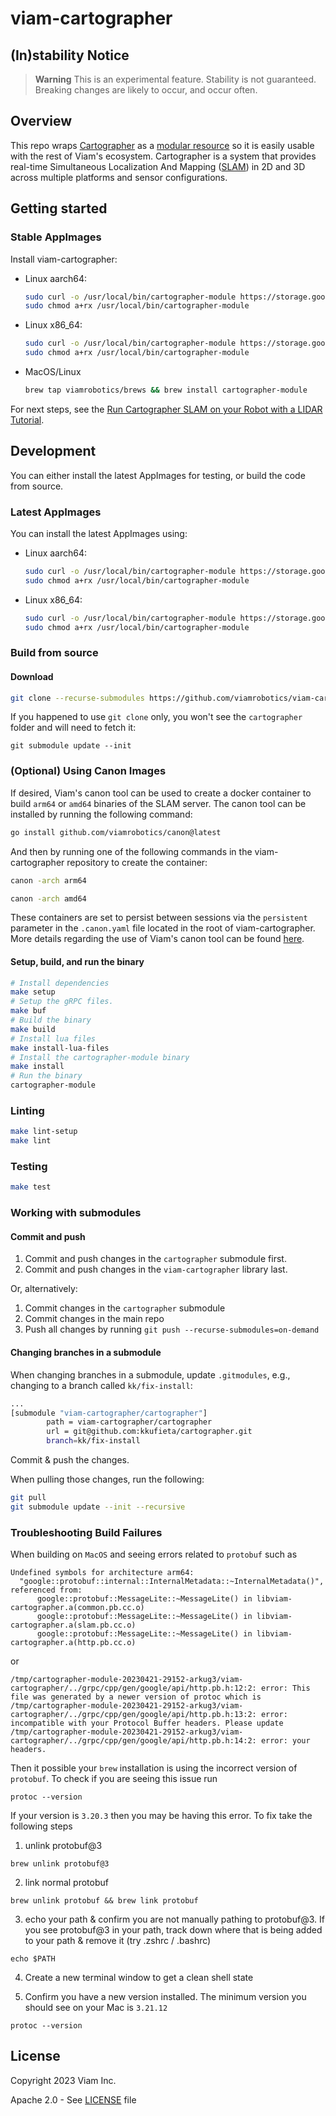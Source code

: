 # viam-cartographer

## (In)stability Notice
> **Warning**
> This is an experimental feature. Stability is not guaranteed. Breaking changes are likely to occur, and occur often.

## Overview

This repo wraps [Cartographer](https://github.com/cartographer-project/cartographer) as a [modular resource](https://docs.viam.com/program/extend/modular-resources/) so it is easily usable with the rest of Viam's ecosystem. Cartographer is a system that provides real-time Simultaneous Localization
And Mapping ([SLAM](https://en.wikipedia.org/wiki/Simultaneous_localization_and_mapping)) in 2D and 3D across multiple platforms and sensor configurations.

## Getting started

### Stable AppImages

Install viam-cartographer:

* Linux aarch64:
    ```bash
    sudo curl -o /usr/local/bin/cartographer-module https://storage.googleapis.com/packages.viam.com/apps/slam-servers/cartographer-module-stable-aarch64.AppImage
    sudo chmod a+rx /usr/local/bin/cartographer-module
    ```
 * Linux x86_64:
    ```bash
    sudo curl -o /usr/local/bin/cartographer-module https://storage.googleapis.com/packages.viam.com/apps/slam-servers/cartographer-module-stable-x86_64.AppImage
    sudo chmod a+rx /usr/local/bin/cartographer-module
    ```
* MacOS/Linux
    ```bash
    brew tap viamrobotics/brews && brew install cartographer-module
    ```

For next steps, see the [Run Cartographer SLAM on your Robot with a LIDAR Tutorial](https://docs.viam.com/services/slam/run-slam-cartographer/).

## Development

You can either install the latest AppImages for testing, or build the code from source.

### Latest AppImages

You can install the latest AppImages using:
* Linux aarch64:
    ```bash
    sudo curl -o /usr/local/bin/cartographer-module https://storage.googleapis.com/packages.viam.com/apps/slam-servers/cartographer-module-latest-aarch64.AppImage
    sudo chmod a+rx /usr/local/bin/cartographer-module
    ```
 * Linux x86_64:
    ```bash
    sudo curl -o /usr/local/bin/cartographer-module https://storage.googleapis.com/packages.viam.com/apps/slam-servers/cartographer-module-latest-x86_64.AppImage
    sudo chmod a+rx /usr/local/bin/cartographer-module
    ```

### Build from source

#### Download
```bash
git clone --recurse-submodules https://github.com/viamrobotics/viam-cartographer.git
```

If you happened to use `git clone` only, you won't see the `cartographer` folder and will need to fetch it:

`git submodule update --init`

### (Optional) Using Canon Images

If desired, Viam's canon tool can be used to create a docker container to build `arm64` or `amd64` binaries of the SLAM server. The canon tool can be installed by running the following command: 

```bash
go install github.com/viamrobotics/canon@latest
```

And then by running one of the following commands in the viam-cartographer repository to create the container:

```bash
canon -arch arm64
```

```bash
canon -arch amd64
```

These containers are set to persist between sessions via the `persistent` parameter in the `.canon.yaml` file located in the root of viam-cartographer. More details regarding the use of Viam's canon tool can be found [here](https://github.com/viamrobotics/canon).

#### Setup, build, and run the binary

```bash
# Install dependencies
make setup
# Setup the gRPC files.
make buf 
# Build the binary
make build
# Install lua files
make install-lua-files
# Install the cartographer-module binary
make install
# Run the binary
cartographer-module
```

### Linting

```bash
make lint-setup
make lint
```
### Testing

```bash
make test
```
### Working with submodules

#### Commit and push
1. Commit and push changes in the `cartographer` submodule first.
2. Commit and push changes in the `viam-cartographer` library last.

Or, alternatively:
1. Commit changes in the `cartographer` submodule
2. Commit changes in the main repo
3. Push all changes by running `git push --recurse-submodules=on-demand`

#### Changing branches in a submodule
When changing branches in a submodule, update `.gitmodules`, e.g., changing to a branch called `kk/fix-install`:

```bash
...
[submodule "viam-cartographer/cartographer"]
        path = viam-cartographer/cartographer
        url = git@github.com:kkufieta/cartographer.git
        branch=kk/fix-install
```

Commit & push the changes.

When pulling those changes, run the following:
```bash
git pull
git submodule update --init --recursive
```

### Troubleshooting Build Failures
When building on `MacOS` and seeing errors related to `protobuf` such as

```
Undefined symbols for architecture arm64:
  "google::protobuf::internal::InternalMetadata::~InternalMetadata()", referenced from:
      google::protobuf::MessageLite::~MessageLite() in libviam-cartographer.a(common.pb.cc.o)
      google::protobuf::MessageLite::~MessageLite() in libviam-cartographer.a(slam.pb.cc.o)
      google::protobuf::MessageLite::~MessageLite() in libviam-cartographer.a(http.pb.cc.o)
```

or

```
/tmp/cartographer-module-20230421-29152-arkug3/viam-cartographer/../grpc/cpp/gen/google/api/http.pb.h:12:2: error: This file was generated by a newer version of protoc which is
/tmp/cartographer-module-20230421-29152-arkug3/viam-cartographer/../grpc/cpp/gen/google/api/http.pb.h:13:2: error: incompatible with your Protocol Buffer headers. Please update
/tmp/cartographer-module-20230421-29152-arkug3/viam-cartographer/../grpc/cpp/gen/google/api/http.pb.h:14:2: error: your headers.
```

Then it possible your `brew` installation is using the incorrect version of `protobuf`. To check if you are seeing this issue run

```
protoc --version
```

If your version is `3.20.3` then you may be having this error. To fix take the following steps

1. unlink protobuf@3

```
brew unlink protobuf@3
```

2. link normal protobuf

```
brew unlink protobuf && brew link protobuf
```

3. echo your path & confirm you are not manually pathing to protobuf@3. If you see protobuf@3 in your path, track down where that is being added to your path & remove it (try .zshrc / .bashrc)

```
echo $PATH
```

4. Create a new terminal window to get a clean shell state

5. Confirm you have a new version installed. The minimum version you should see on your Mac is `3.21.12`

```
protoc --version
```

## License
Copyright 2023 Viam Inc.

Apache 2.0 - See [LICENSE](https://github.com/viamrobotics/slam/blob/main/LICENSE) file
